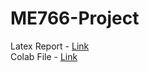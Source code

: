# ME766-Project

Latex Report - [Link](https://www.overleaf.com/project/60913277802ae327e54453a0)    
Colab File - [Link](https://colab.research.google.com/drive/1ZkcBkzdcXy-oWxykrsB9h0YkrMNopW7v?usp=sharing)
